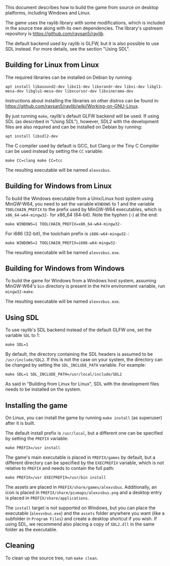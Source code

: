 This document describes how to build the game from source on desktop platforms,
including Windows and Linux.

The game uses the raylib library with some modifications, which is included in
the source tree along with its own dependencies. The library's upstream
repository is https://github.com/raysan5/raylib.

The default backend used by raylib is GLFW, but it is also possible to use SDL
instead. For more details, see the section "Using SDL".


## Building for Linux from Linux ##

The required libraries can be installed on Debian by running:

``
apt install libasound2-dev libx11-dev libxrandr-dev libxi-dev libgl1-mesa-dev libglu1-mesa-dev libxcursor-dev libxinerama-dev
``

Instructions about installing the libraries on other distros can be found in:
https://github.com/raysan5/raylib/wiki/Working-on-GNU-Linux.

By just running ``make``, raylib's default GLFW backend will be used. If using
SDL (as described in "Using SDL"), however, SDL2 with the development files
are also required and can be installed on Debian by running:

``
apt install libsdl2-dev
``

The C compiler used by default is GCC, but Clang or the Tiny C Compiler can be
used instead by setting the ``CC`` variable:

``
make CC=clang
make CC=tcc
``

The resulting executable will be named ``alexvsbus``.


## Building for Windows from Linux ##

To build the Windows executable from a Unix/Linux host system using MinGW-W64,
you need to set the variable ``WINDOWS`` to 1 and the variable
``TOOLCHAIN_PREFIX`` to the prefix used by MinGW-W64 executables, which is
``x86_64-w64-mingw32-`` for x86_64 (64-bit). Note the hyphen (-) at the end:

``make WINDOWS=1 TOOLCHAIN_PREFIX=x86_64-w64-mingw32-``

For i686 (32-bit), the toolchain prefix is ``i686-w64-mingw32-``:

``make WINDOWS=1 TOOLCHAIN_PREFIX=i686-w64-mingw32-``

The resulting executable will be named ``alexvsbus.exe``.


## Building for Windows from Windows ##

To build the game for Windows from a Windows host system, assuming MinGW-W64's
``bin`` directory is present in the ``PATH`` environment variable, run
``mingw32-make``.

The resulting executable will be named ``alexvsbus.exe``.


## Using SDL ##

To use raylib's SDL backend instead of the default GLFW one, set the variable
``SDL`` to 1:

``make SDL=1``

By default, the directory containing the SDL headers is assumed to be
``/usr/include/SDL2``. If this is not the case on your system, the directory
can be changed by setting the ``SDL_INCLUDE_PATH`` variable. For example:

``make SDL=1 SDL_INCLUDE_PATH=/usr/local/include/SDL2``

As said in "Building from Linux for Linux", SDL with the development files needs
to be installed on the system.


## Installing the game ##

On Linux, you can install the game by running ``make install`` (as superuser)
after it is built.

The default install prefix is ``/usr/local``, but a different one can be
specified by setting the ``PREFIX`` variable:

``make PREFIX=/usr install``

The game's main executable is placed in ``PREFIX/games`` by default, but a
different directory can be specified by the ``EXECPREFIX`` variable, which is
not relative to ``PREFIX`` and needs to contain the full path:

``make PREFIX=/usr EXECPREFIX=/usr/bin install``

The assets are placed in ``PREFIX/share/games/alexvsbus``. Additionally, an
icon is placed in ``PREFIX/share/pixmaps/alexvsbus.png`` and a desktop entry is
placed in ``PREFIX/share/applications``.

The ``install`` target is not supported on Windows, but you can place the
executable (``alexvsbus.exe``) and the ``assets`` folder anywhere you want
(like a subfolder in ``Program Files``) and create a desktop shortcut if you
wish. If using SDL, we recommend also placing a copy of ``SDL2.dll`` in the
same folder as the executable.


## Cleaning ##

To clean up the source tree, run ``make clean``.

